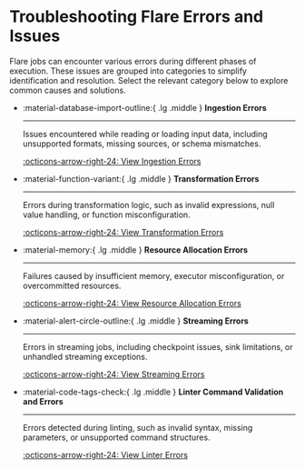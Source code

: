 # Troubleshooting Flare Errors and Issues

Flare jobs can encounter various errors during different phases of execution. These issues are grouped into categories to simplify identification and resolution. Select the relevant category below to explore common causes and solutions.

<div class="grid cards" markdown>

- :material-database-import-outline:{ .lg .middle } **Ingestion Errors**

    ---

    Issues encountered while reading or loading input data, including unsupported formats, missing sources, or schema mismatches.

    [:octicons-arrow-right-24: View Ingestion Errors](/resources/stacks/flare/troubleshooting/ingestion_errors/)

- :material-function-variant:{ .lg .middle } **Transformation Errors**

    ---

    Errors during transformation logic, such as invalid expressions, null value handling, or function misconfiguration.

    [:octicons-arrow-right-24: View Transformation Errors](/resources/stacks/flare/troubleshooting/transformation_errors/)

- :material-memory:{ .lg .middle } **Resource Allocation Errors**

    ---

    Failures caused by insufficient memory, executor misconfiguration, or overcommitted resources.

    [:octicons-arrow-right-24: View Resource Allocation Errors](/resources/stacks/flare/troubleshooting/resource_allocation_errors/)

- :material-alert-circle-outline:{ .lg .middle } **Streaming Errors**

    ---

    Errors in streaming jobs, including checkpoint issues, sink limitations, or unhandled streaming exceptions.

    [:octicons-arrow-right-24: View Streaming Errors](/resources/stacks/flare/troubleshooting/streaming_errors/)

<!-- - :material-alert-circle-outline:{ .lg .middle } **Other Errors**

    ---

    General or uncategorized issues not specific to any individual Flare job phase.

    [:octicons-arrow-right-24: View Other Errors](/resources/stacks/flare/troubleshooting/other_errors/) -->

- :material-code-tags-check:{ .lg .middle } **Linter Command Validation and Errors**

    ---

    Errors detected during linting, such as invalid syntax, missing parameters, or unsupported command structures.

    [:octicons-arrow-right-24: View Linter Errors](/resources/stacks/flare/troubleshooting/linter_command_validation_and_errors/)

</div>

